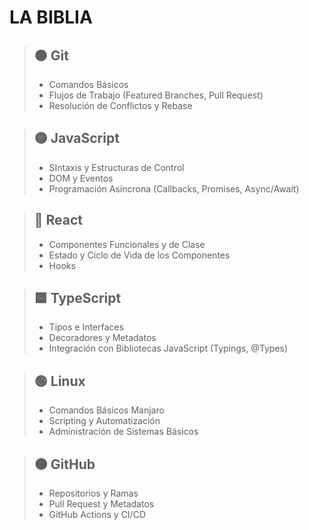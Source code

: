 # LA BIBLIA
> ## :orange_circle: Git
> - Comandos Básicos
> - Flujos de Trabajo (Featured Branches, Pull Request)
> - Resolución de Conflictos y Rebase

> ## :yellow_circle: JavaScript
> - SIntaxis y Estructuras de Control
> - DOM y Eventos
> - Programación Asíncrona (Callbacks, Promises, Async/Await)

> ## :large_blue_circle: React 
> - Componentes Funcionales y de Clase
> - Estado y Ciclo de Vida de los Componentes
> - Hooks

> ## :blue_square: TypeScript
> - Tipos e Interfaces
> - Decoradores y Metadatos
> - Integración con Bibliotecas JavaScript (Typings, @Types)

> ## :green_circle: Linux 
> - Comandos Básicos Manjaro
> - Scripting y Automatización
> - Administración de Sistemas Básicos

> ## :black_circle: GitHub
> - Repositorios y Ramas
> - Pull Request y Metadatos
> - GitHub Actions y CI/CD